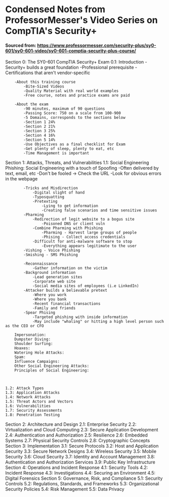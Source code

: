 # Condensed Notes from ProfessorMesser's Video Series on CompTIA's Security+
#### Sourced from: https://www.professormesser.com/security-plus/sy0-601/sy0-601-video/sy0-601-comptia-security-plus-course/

Section 0: The SY0-601 CompTIA Security+ Exam
    0.1: Introduction
        -Security+ builds a great foundation
        -Professional prerequisite
        -Certifications that aren't vendor-specific

        -About this training course
            -Bite-Sized Videos
            -Quality Material with real world examples
            -Free course, notes and practice exams are paid

        -About the exam
            -90 minutes, maximum of 90 questions
            -Passing Score: 750 on a scale from 100-900
            -5 Domains, corresponds to the sections below
            -Section 1 24%
            -Section 2 21%
            -Section 3 25%
            -Section 4 16%
            -Section 5 14%
            -Use Objectives as a final checklist for Exam
            -Get plenty of sleep, plenty to eat, etc
            -Time Management is important

Section 1: Attacks, Threats, and Vulnerabilities
    1.1: Social Engineering
        Phishing: Social Engineering with a touch of Spoofing
            -Often delivered by text, email, etc
            -Don't be fooled -> Check the URL
            -Look for obvious errors in the webpage

            -Tricks and Misdirection
                -Digital slight of hand
                -Typosquatting
                -Pretexting
                    -Lying to get information
                    -Creating false scenarios and time sensitive issues
            -Pharming
                -Redirection of legit website to a bogus site
                    -Poisoned DNS or client vuln
                -Combine Pharming with Phishing
                    -Pharming - Harvest large groups of people
                    -Phising - Collect access credentials
                -Difficult for anti-malware software to stop
                    -Everything appears legitimate to the user
            -Vishing - Voice Phishing
            -Smishing - SMS Phishing

            -Reconnaissance
                -Gather information on the victim
            -Background information
                -Lead generation sites
                -Corporate web site
                -Social media sites of employees (i.e LinkedIn)
            -Attacker builds a believable pretext
                -Where you work
                -Where you bank
                -Recent financial transactions
                -Family and friends
            -Spear Phising
                -Targeted phishing with inside information
                -May include "whaling" or hitting a high level person such as the CEO or CFO
        
        Impersonation:
        Dumpster Diving:
        Shoulder Surfing:
        Hoaxes:
        Watering Hole Attacks:
        Spam:
        Influence Campaigns:
        Other Social Engineering Attacks:
        Principles of Social Engineering:



    1.2: Attack Types
    1.3: Application Attacks
    1.4: Network Attacks
    1.5: Threat Actors and Vectors
    1.6: Vulnerabilities
    1.7: Security Assessments
    1.8: Penetration Testing
Section 2: Architecture and Design
    2.1: Enterprise Security
    2.2: Virtualization and Cloud Computing
    2.3: Secure Application Development
    2.4: Authentication and Authorization
    2.5: Resilience
    2.6: Embedded Systems
    2.7: Physical Security Controls
    2.8: Cryptographic Concepts
Section 3: Implementation
    3.1: Secure Protocols
    3.2: Host and Application Security
    3.3: Secure Network Designs
    3.4: Wireless Security
    3.5: Mobile Security
    3.6: Cloud Security
    3.7: Identity and Account Management
    3.8: Authentication and Authorization Services
    3.9: Public Key Infrastructure
Section 4: Operations and Incident Response
    4.1: Security Tools
    4.2: Incident Response
    4.3: Investigations
    4.4: Securing an Environment
    4.5: Digital Forensics
Section 5: Governance, Risk, and Compliance
    5.1: Security Controls
    5.2: Regulations, Standards, and Frameworks
    5.3: Organizational Security Policies
    5.4: Risk Management
    5.5: Data Privacy

